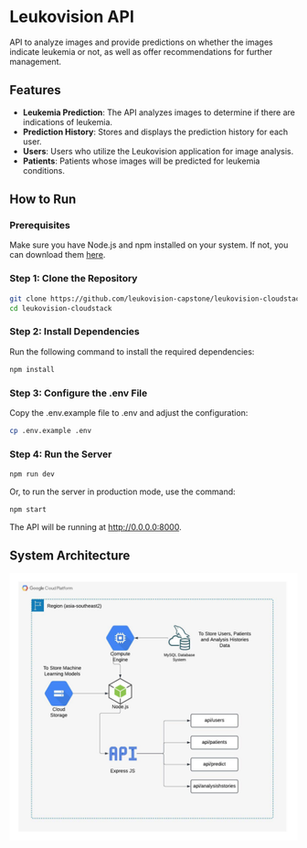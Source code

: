 # Leukovision API

API to analyze images and provide predictions on whether the images indicate leukemia or not, as well as offer recommendations for further management.

## Features

- **Leukemia Prediction**: The API analyzes images to determine if there are indications of leukemia.
- **Prediction History**: Stores and displays the prediction history for each user.
- **Users**: Users who utilize the Leukovision application for image analysis.
- **Patients**: Patients whose images will be predicted for leukemia conditions.

## How to Run

### Prerequisites

Make sure you have Node.js and npm installed on your system. If not, you can download them [here](https://nodejs.org/).

### Step 1: Clone the Repository

```bash
git clone https://github.com/leukovision-capstone/leukovision-cloudstack.git
cd leukovision-cloudstack
```
### Step 2: Install Dependencies

Run the following command to install the required dependencies:

```bash
npm install
```

### Step 3: Configure the .env File
Copy the .env.example file to .env and adjust the configuration:
```bash
cp .env.example .env
```

### Step 4: Run the Server
```bash
npm run dev
```
Or, to run the server in production mode, use the command:
```bash
npm start
```

The API will be running at http://0.0.0.0:8000.

## System Architecture
![System Architecture](https://raw.githubusercontent.com/leukovision-capstone/assets/refs/heads/main/api-architecture.jpeg)
